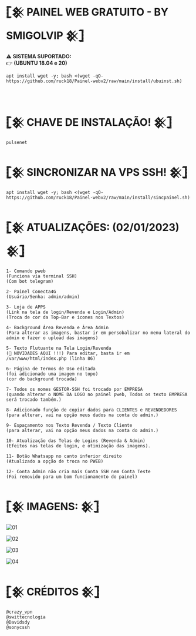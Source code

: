 #  𓊈𒆜 PAINEL WEB GRATUITO - BY SMIGOLVIP 𒆜𓊉

⚠ <b>SISTEMA SUPORTADO:</b></br>
👉 <b>(UBUNTU 18.04 e 20)</b></br>


```
apt install wget -y; bash <(wget -qO- https://github.com/ruck18/Painel-webv2/raw/main/install/ubuinst.sh)
```
</br>

# 𓊈𒆜 CHAVE DE INSTALAÇÃO! 𒆜𓊉
```
pulsenet
```

# 𓊈𒆜 SINCRONIZAR NA VPS SSH! 𒆜𓊉
```
apt install wget -y; bash <(wget -qO- https://github.com/ruck18/Painel-webv2/raw/main/install/sincpainel.sh)
```


# 𓊈𒆜 ATUALIZAÇÕES: (02/01/2023) 𒆜𓊉
```
1- Comando pweb
(Funciona via terminal SSH)
(Com bot telegram)

2- Painel Conecta4G 
(Usuário/Senha: admin/admin)

3- Loja de APPS 
(Link na tela de login/Revenda e Login/Admin)
(Troca de cor da Top-Bar e icones nos Textos)

4- Background Área Revenda e Área Admin
(Para alterar as imagens, bastar ir em persobalizar no menu lateral do admin e fazer o upload das imagens)

5- Texto Flutuante na Tela Login/Revenda
(📣 NOVIDADES AQUI !!!) Para editar, basta ir em /var/www/html/index.php (linha 86)

6- Página de Termos de Uso editada
(foi adicionado uma imagem no topo)
(cor do background trocada)

7- Todos os nomes GESTOR-SSH foi trocado por EMPRESA
(quando alterar o NOME DA LOGO no painel pweb, Todos os texto EMPRESA será trocado também.)

8- Adicionado função de copiar dados para CLIENTES e REVENDEDORES
(para alterar, vai na opção meus dados na conta do admin.)

9- Espaçamento nos Texto Revenda / Texto Cliente
(para alterar, vai na opção meus dados na conta do admin.)

10- Atualização das Telas de Logins (Revenda & Admin)
(Efeitos nas telas de login, e otimização das imagens).

11- Botão Whatsapp no canto inferior direito
(Atualizado a opção de troca no PWEB)

12- Conta Admin não cria mais Conta SSH nem Conta Teste
(Foi removido para um bom funcionamento do painel)
```

# 𓊈𒆜 IMAGENS: 𒆜𓊉

![01](https://i.postimg.cc/D0sqd3ZM/Screenshot-1.png)

![02](https://i.postimg.cc/hG6zCZHW/Screenshot-2.png)

![03](https://i.postimg.cc/26n60kQh/Screenshot-3.png)

![04](https://i.postimg.cc/nrHHTvcf/Screenshot-4.png)



# 𓊈𒆜 CRÉDITOS 𒆜𓊉
```
@crazy_vpn
@swittecnologia
@Davidsdy
@sonycssh
```



